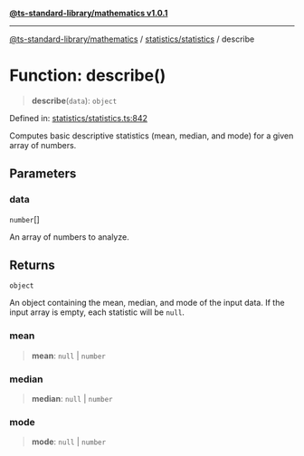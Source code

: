 [**@ts-standard-library/mathematics v1.0.1**](../../../README.md)

***

[@ts-standard-library/mathematics](../../../README.md) / [statistics/statistics](../README.md) / describe

# Function: describe()

> **describe**(`data`): `object`

Defined in: [statistics/statistics.ts:842](https://github.com/gabaudette/ts-stdlib/blob/7333da76bc775fbabd0907ad8519b912cfc2fe26/packages/mathematics/src/statistics/statistics.ts#L842)

Computes basic descriptive statistics (mean, median, and mode) for a given array of numbers.

## Parameters

### data

`number`[]

An array of numbers to analyze.

## Returns

`object`

An object containing the mean, median, and mode of the input data.
         If the input array is empty, each statistic will be `null`.

### mean

> **mean**: `null` \| `number`

### median

> **median**: `null` \| `number`

### mode

> **mode**: `null` \| `number`
